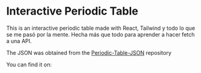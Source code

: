 # Interactive Periodic Table
This is an interactive periodic table made with React, Tailwind y todo lo que se me pasó por la mente. Hecha más que todo para aprender a hacer fetch a una API.

The JSON was obtained from the [Periodic-Table-JSON](https://github.com/Bowserinator/Periodic-Table-JSON) repository

You can find it on: 

